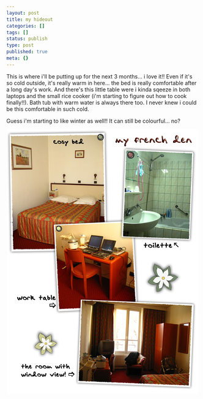```yaml
---
layout: post
title: my hideout
categories: []
tags: []
status: publish
type: post
published: true
meta: {}
---
```

This is where i'll be putting up for the next 3 months... i love it!! Even if it's so cold outside, it's really warm in here... the bed is really comfortable after a long day's work. And there's this little table were i kinda sqeeze in both laptops and the small rice cooker (i'm starting to figure out how to cook finally!!). Bath tub with warm water is always there too. I never knew i could be this comfortable in such cold.

Guess i'm starting to like winter as well!! It can still be colourful... no?
<p style="text-align: center"><img src="/img/hotel_room.jpg" /></p>
